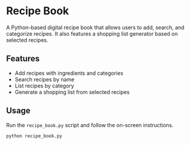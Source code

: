 # Recipe Book

A Python-based digital recipe book that allows users to add, search, and categorize recipes. It also features a shopping list generator based on selected recipes.

## Features

- Add recipes with ingredients and categories
- Search recipes by name
- List recipes by category
- Generate a shopping list from selected recipes

## Usage

Run the `recipe_book.py` script and follow the on-screen instructions.

```sh
python recipe_book.py
